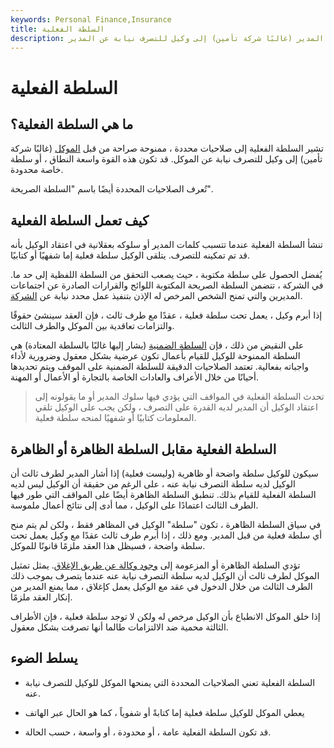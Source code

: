 ```yaml
---
keywords: Personal Finance,Insurance
title: السلطة الفعلية
description: تشير السلطة الفعلية إلى صلاحيات محددة ، ممنوحة صراحة من قبل المدير (غالبًا شركة تأمين) إلى وكيل للتصرف نيابة عن المدير.
---
```


# السلطة الفعلية
## ما هي السلطة الفعلية؟

تشير السلطة الفعلية إلى صلاحيات محددة ، ممنوحة صراحة من قبل [الموكل](/principal) (غالبًا شركة تأمين) إلى وكيل للتصرف نيابة عن الموكل. قد تكون هذه القوة واسعة النطاق ، أو سلطة خاصة محدودة.

تُعرف الصلاحيات المحددة أيضًا باسم "السلطة الصريحة".

## كيف تعمل السلطة الفعلية

تنشأ السلطة الفعلية عندما تتسبب كلمات المدير أو سلوكه بعقلانية في اعتقاد الوكيل بأنه قد تم تمكينه للتصرف. يتلقى الوكيل سلطة فعلية إما شفهيًا أو كتابيًا.

يُفضل الحصول على سلطة مكتوبة ، حيث يصعب التحقق من السلطة اللفظية إلى حد ما. في الشركة ، تتضمن السلطة الصريحة المكتوبة اللوائح والقرارات الصادرة عن اجتماعات المديرين والتي تمنح الشخص المرخص له الإذن بتنفيذ عمل محدد نيابة عن [الشركة](/corporation).

إذا أبرم وكيل ، يعمل تحت سلطة فعلية ، عقدًا مع طرف ثالث ، فإن العقد سينشئ حقوقًا والتزامات تعاقدية بين الموكل والطرف الثالث.

على النقيض من ذلك ، فإن [السلطة الضمنية](/implied-authority) (يشار إليها غالبًا بالسلطة المعتادة) هي السلطة الممنوحة للوكيل للقيام بأعمال تكون عرضية بشكل معقول وضرورية لأداء واجباته بفعالية. تعتمد الصلاحيات الدقيقة للسلطة الضمنية على الموقف ويتم تحديدها أحيانًا من خلال الأعراف والعادات الخاصة بالتجارة أو الأعمال أو المهنة.

> تحدث السلطة الفعلية في المواقف التي يؤدي فيها سلوك المدير أو ما يقولونه إلى اعتقاد الوكيل أن المدير لديه القدرة على التصرف ، ولكن يجب على الوكيل تلقي المعلومات كتابيًا أو شفهيًا لمنحه سلطة فعلية.

>

## السلطة الفعلية مقابل السلطة الظاهرة أو الظاهرة

سيكون للوكيل سلطة واضحة أو ظاهرية (وليست فعلية) إذا أشار المدير لطرف ثالث أن الوكيل لديه سلطة التصرف نيابة عنه ، على الرغم من حقيقة أن الوكيل ليس لديه السلطة الفعلية للقيام بذلك. تنطبق السلطة الظاهرة أيضًا على المواقف التي طور فيها الطرف الثالث اعتمادًا على الوكيل ، مما أدى إلى نتائج أعمال ملموسة.

في سياق السلطة الظاهرة ، تكون "سلطة" الوكيل في المظاهر فقط ، ولكن لم يتم منح أي سلطة فعلية من قبل المدير. ومع ذلك ، إذا أبرم طرف ثالث عقدًا مع وكيل يعمل تحت سلطة واضحة ، فسيظل هذا العقد ملزمًا قانونًا للموكل.

تؤدي السلطة الظاهرة أو المزعومة إلى [وجود وكالة عن طريق الإغلاق](/estoppel). يمثل تمثيل الموكل لطرف ثالث أن الوكيل لديه سلطة التصرف نيابة عنه عندما يتصرف بموجب ذلك الطرف الثالث من خلال الدخول في عقد مع الوكيل يعمل كإغلاق ، مما يمنع المدير من إنكار العقد ملزمًا.

إذا خلق الموكل الانطباع بأن الوكيل مرخص له ولكن لا توجد سلطة فعلية ، فإن الأطراف الثالثة محمية ضد الالتزامات طالما أنها تصرفت بشكل معقول.

## يسلط الضوء

- السلطة الفعلية تعني الصلاحيات المحددة التي يمنحها الموكل للوكيل للتصرف نيابة عنه.

- يعطي الموكل للوكيل سلطة فعلية إما كتابةً أو شفوياً ، كما هو الحال عبر الهاتف

- قد تكون السلطة الفعلية عامة ، أو محدودة ، أو واسعة ، حسب الحالة.

